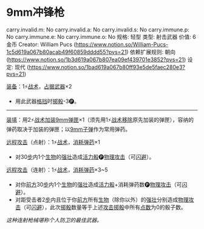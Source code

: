 # 9mm冲锋枪

carry.invalid.m: No
carry.invalid.a: No
carry.invalid.s: No
carry.immune.p: No
carry.immune.e: No
carry.immune.o: No
规格: 轻型
类型: 射击武器
价值: 6金币
Creator: William Pucs (https://www.notion.so/William-Pucs-1c5d619a067b80acab49f60859dddd55?pvs=21)
依赖扩展规则: 朝向 (https://www.notion.so/1b3d619a067b807ea09ef439701e3852?pvs=21)
设定: 现代 (https://www.notion.so/1bad619a067b80ff93e5de5faec280e3?pvs=21)

<aside>

[装备](https://www.notion.so/1b3d619a067b80f99057fe3412922dd5?pvs=21)：1⚡️[战术](https://www.notion.so/1b3d619a067b8051b6eaffd160aee01c?pvs=21)，[占据](https://www.notion.so/1b3d619a067b8021ba8fe7cef8b96857?pvs=21)[武器](https://www.notion.so/1b3d619a067b80529a70eee1166b41ef?pvs=21)×2

- 用此武器[格挡](https://www.notion.so/1b4d619a067b803faa0fe2c3dd8fedee?pvs=21)时[掷骰](https://www.notion.so/1b3d619a067b80f89c53e38483e535c4?pvs=21)-3🅟。

---

[装填](https://www.notion.so/1b3d619a067b802780a7f5d5de199883?pvs=21)：用2⚡️[战术](https://www.notion.so/1b3d619a067b8051b6eaffd160aee01c?pvs=21)[加装](https://www.notion.so/1b3d619a067b8046978ac32c46f0bce4?pvs=21)[9mm弹匣](9mm%E5%BC%B9%E5%8C%A3%201bdd619a067b80e1b0b5ec97b0211e3d.md)×1（须先用1⚡️[战术](https://www.notion.so/1b3d619a067b8051b6eaffd160aee01c?pvs=21)[移除](https://www.notion.so/1b3d619a067b800ca4e8e12e7e811815?pvs=21)原先加装的弹匣），容纳的弹药取决于加装的弹匣；以[9mm子弹](9mm%E5%AD%90%E5%BC%B9%201bbd619a067b808ea47ce85d8eab547e.md)作为常用弹药。

</aside>

<aside>

[远程攻击](https://www.notion.so/1b4d619a067b805f8c27e6cffc369b74?pvs=21)（点射）：1⚡️[战术](https://www.notion.so/1b3d619a067b8051b6eaffd160aee01c?pvs=21)，[消耗](https://www.notion.so/1b3d619a067b80789d16e44120e1be39?pvs=21)[弹药](https://www.notion.so/1b3d619a067b80a69233f4e32634e075?pvs=21)×1

- 对30[步](https://www.notion.so/1b3d619a067b800fb1cfe9f0ef45b9ef?pvs=21)内1个[生物](https://www.notion.so/1b3d619a067b80d0bbe1d113bf20ff1f?pvs=21)的[强壮](https://www.notion.so/1b3d619a067b8018b6a6d9d43490bbdc?pvs=21)造成[活力骰](https://www.notion.so/1b3d619a067b8019a494fecc31aaaafa?pvs=21)🅟[物理攻击](https://www.notion.so/1b4d619a067b801e990cfa56185bd47c?pvs=21)（可[闪避](https://www.notion.so/1b4d619a067b802bac11faba310fa6c8?pvs=21)）。
</aside>

<aside>

[远程攻击](https://www.notion.so/1b4d619a067b805f8c27e6cffc369b74?pvs=21)（连射）：1⚡️[战术](https://www.notion.so/1b3d619a067b8051b6eaffd160aee01c?pvs=21)，[消耗](https://www.notion.so/1b3d619a067b80789d16e44120e1be39?pvs=21)[弹药](https://www.notion.so/1b3d619a067b80a69233f4e32634e075?pvs=21)×3~5

- 对你[前方](https://www.notion.so/1b3d619a067b80b098dee3f93b18dfbe?pvs=21)30[步](https://www.notion.so/1b3d619a067b800fb1cfe9f0ef45b9ef?pvs=21)内1个[生物](https://www.notion.so/1b3d619a067b80d0bbe1d113bf20ff1f?pvs=21)的[强壮](https://www.notion.so/1b3d619a067b8018b6a6d9d43490bbdc?pvs=21)造成[活力骰](https://www.notion.so/1b3d619a067b8019a494fecc31aaaafa?pvs=21)+消耗弹药数🅟[物理攻击](https://www.notion.so/1b4d619a067b801e990cfa56185bd47c?pvs=21)（可[闪避](https://www.notion.so/1b4d619a067b802bac11faba310fa6c8?pvs=21)）。
- 对距受击者2[步](https://www.notion.so/1b3d619a067b800fb1cfe9f0ef45b9ef?pvs=21)内且位于你[前方](https://www.notion.so/1b3d619a067b80b098dee3f93b18dfbe?pvs=21)所有[生物](https://www.notion.so/1b3d619a067b80d0bbe1d113bf20ff1f?pvs=21)（除你以外）的[强壮](https://www.notion.so/1b3d619a067b8018b6a6d9d43490bbdc?pvs=21)分别造成[物理攻击](https://www.notion.so/1b4d619a067b801e990cfa56185bd47c?pvs=21)（可[闪避](https://www.notion.so/1b4d619a067b802bac11faba310fa6c8?pvs=21)），此次[掷骰](https://www.notion.so/1b3d619a067b80f89c53e38483e535c4?pvs=21)数量等于上述[攻击掷骰](https://www.notion.so/1b4d619a067b80299a42f43fa6c00c03?pvs=21)中所有[点数](https://www.notion.so/1b3d619a067b806ebe79e7eaae471228?pvs=21)为0的骰子数。
</aside>

*这种连射枪械堪称个人防卫的最佳武器。*